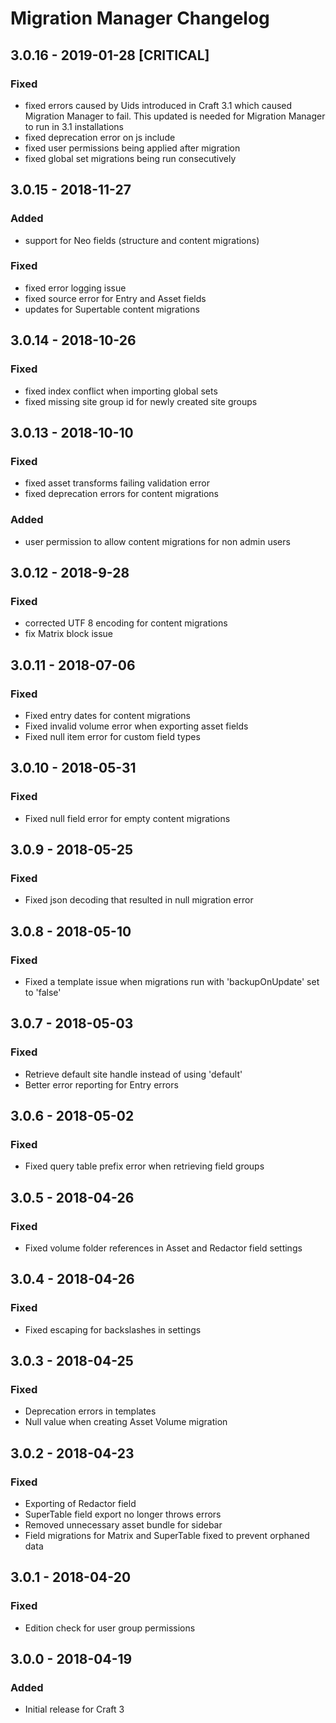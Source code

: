 # Migration Manager Changelog

## 3.0.16 - 2019-01-28 [CRITICAL]

### Fixed

- fixed errors caused by Uids introduced in Craft 3.1 which caused Migration Manager to fail. This updated is needed for Migration Manager to run in 3.1 installations
- fixed deprecation error on js include
- fixed user permissions being applied after migration
- fixed global set migrations being run consecutively

## 3.0.15 - 2018-11-27

### Added

- support for Neo fields (structure and content migrations)

### Fixed

- fixed error logging issue
- fixed source error for Entry and Asset fields
- updates for Supertable content migrations

## 3.0.14 - 2018-10-26

### Fixed

- fixed index conflict when importing global sets
- fixed missing site group id for newly created site groups

## 3.0.13 - 2018-10-10

### Fixed

- fixed asset transforms failing validation error
- fixed deprecation errors for content migrations

### Added

- user permission to allow content migrations for non admin users

## 3.0.12 - 2018-9-28

### Fixed

- corrected UTF 8 encoding for content migrations
- fix Matrix block issue

## 3.0.11 - 2018-07-06

### Fixed

- Fixed entry dates for content migrations
- Fixed invalid volume error when exporting asset fields
- Fixed null item error for custom field types

## 3.0.10 - 2018-05-31

### Fixed

- Fixed null field error for empty content migrations

## 3.0.9 - 2018-05-25

### Fixed

- Fixed json decoding that resulted in null migration error

## 3.0.8 - 2018-05-10

### Fixed

- Fixed a template issue when migrations run with 'backupOnUpdate' set to 'false'

## 3.0.7 - 2018-05-03

### Fixed

- Retrieve default site handle instead of using 'default'
- Better error reporting for Entry errors

## 3.0.6 - 2018-05-02

### Fixed

- Fixed query table prefix error when retrieving field groups

## 3.0.5 - 2018-04-26

### Fixed

- Fixed volume folder references in Asset and Redactor field settings

## 3.0.4 - 2018-04-26

### Fixed

- Fixed escaping for backslashes in settings

## 3.0.3 - 2018-04-25

### Fixed

- Deprecation errors in templates
- Null value when creating Asset Volume migration

## 3.0.2 - 2018-04-23

### Fixed

- Exporting of Redactor field
- SuperTable field export no longer throws errors
- Removed unnecessary asset bundle for sidebar
- Field migrations for Matrix and SuperTable fixed to prevent orphaned data

## 3.0.1 - 2018-04-20

### Fixed

- Edition check for user group permissions

## 3.0.0 - 2018-04-19

### Added

- Initial release for Craft 3
